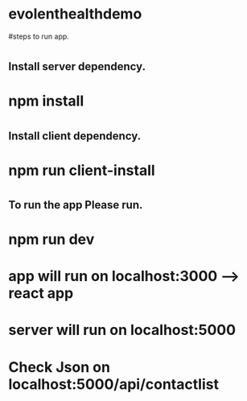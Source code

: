 # evolenthealthdemo
#steps to run app.
#
## Install server dependency.
#  npm install
#
## Install client dependency.
#  npm run client-install   
#
#
## To run the app Please run.
#
# npm run dev
#
# app will run on localhost:3000 --> react app
#
# server will run on localhost:5000
#
#
# Check Json on localhost:5000/api/contactlist
